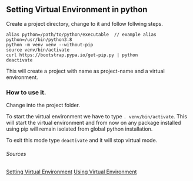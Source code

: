 ## Setting Virtual Environment in python

Create a project directory, change to it and follow follwing steps.

```
alias python=/path/to/python/executable  // example alias python=/usr/bin/python3.8
python -m venv venv --without-pip
source venv/bin/activate
curl https://bootstrap.pypa.io/get-pip.py | python
deactivate
```

This will create a project with name as project-name and a virtual environment.

### How to use it.

Change into the project folder.

To start the virtual environment we have to type `. venv/bin/activate`. This will start the virtual environment and from now on any package installed using pip will remain isolated from global python installation.

To exit this mode type `deactivate` and it will stop virtual mode.

###### Sources

[Setting Virtual Environment](https://github.com/ContinuumIO/anaconda-issues/issues/6917#issuecomment-340014721)
[Using Virtual Environment](https://docs.python-guide.org/dev/virtualenvs/#lower-level-virtualenv)
